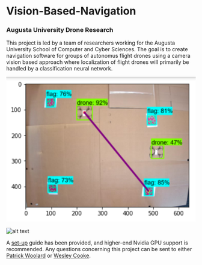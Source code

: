 # Vision-Based-Navigation
### Augusta University Drone Research
This project is led by a team of researchers working for the Augusta University School of Computer and Cyber Sciences. The goal is to create navigation software for groups 
of autonomus flight drones using a camera vision based approach where localization of flight drones will primarily be handled by a classification neural network. 

![alt text](https://raw.githubusercontent.com/C-Wesley/Vision-Based-Navigation/main/demo%20material/image.png)

![alt text](https://raw.githubusercontent.com/C-Wesley/Vision-Based-Navigation/main/demo%20material/dronevid1.gif)

A <a href="https://github.com/C-Wesley/Vision-Based-Navigation/blob/main/envrionment%20setup/Windows%20Env%20Setup.txt" target="_blank">set-up</a> 
guide has been provided, and higher-end Nvidia GPU support is recommended. Any questions concerning this project can be sent to either 
[Patrick Woolard](mailto:jwoolard@augusta.edu) or [Wesley Cooke](mailto:wcooke@augusta.edu).
